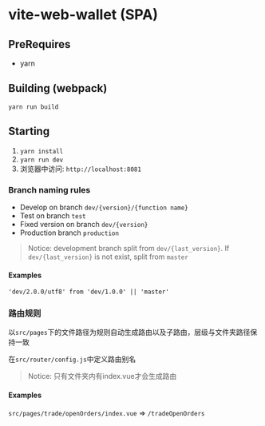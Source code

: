 # vite-web-wallet (SPA)

## PreRequires

* yarn

## Building (webpack)

`yarn run build`

## Starting

1. `yarn install`
2. `yarn run dev`
3. 浏览器中访问: `http://localhost:8081`

### Branch naming rules

* Develop on branch `dev/{version}/{function name}`
* Test on branch `test`
* Fixed version on branch `dev/{version}`
* Production branch `production`

> Notice: development branch split from `dev/{last_version}`. If `dev/{last_version}` is not exist, split from `master`

#### Examples

`'dev/2.0.0/utf8' from 'dev/1.0.0' || 'master'`

### 路由规则

以`src/pages`下的文件路径为规则自动生成路由以及子路由，层级与文件夹路径保持一致

在`src/router/config.js`中定义路由别名

> Notice: 只有文件夹内有index.vue才会生成路由

#### Examples

`src/pages/trade/openOrders/index.vue` => `/tradeOpenOrders`
